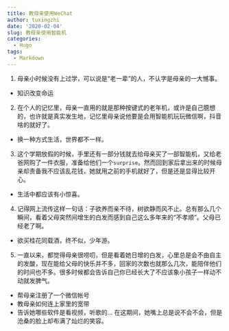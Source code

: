 ```yaml
---
title: 教母亲使用WeChat
author: tuxingzhi
date: '2020-02-04'
slug: 教母亲使用智能机
categories:
  - Hugo
tags:
  - Markdown
---
```


1. 母亲小时候没有上过学，可以说是“老一辈”的人，不认字是母亲的一大憾事。
  - 知识改变命运
2. 在个人的记忆里，母亲一直用的就是那种按键式的老年机，或许是自己臆想的，也许就是真实发生地，记忆里母亲说他要是会用智能机玩玩微信啊，抖音啥的就好了。
  - 换一种方式生活，世界都不一样。
3. 这个学期放假的时候，手里还有一部分钱就去给母亲买了一部智能机，又给老爸网购了一件衣服，准备给他们一个`surprise`。然而回到家后拿出来的时候母亲却责备我不应该乱花钱，她就用之前的手机就好了，但是还是显得比较开心。
  - 生活中都应该有小惊喜。
4. 记得网上流传这样一句话：子欲养而亲不待，树欲静而风不止。总有那么几个瞬间，看着父母突然间增生的白发而感到自己这么多年来的“不孝顺”。父母已经老了啊。
  - 欲买桂花同载酒，终不似，少年游。
5. 一直以来，都觉得母亲很唠叨，但是看着她日增的白发，心里总是会不由自主的发酸，现在能给父母的快乐并不多，回家的次数也就那么几次，能陪伴他们的时间也不多。很多时候都会告诉自己你已经长大了不应该象小孩子一样动不动就发脾气。
  - 帮母亲注册了一个微信帐号
  - 教母亲如何连上家里的宽带
  - 告诉她哪些软件是看视频，听歌的...
在这期间，她嘴上总是说不会不会，但是沧桑的脸上却布满了灿烂的笑容。